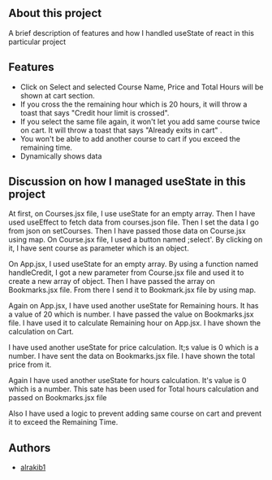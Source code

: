 ## About this project

A brief description of features and how I handled useState of react in this particular project

## Features

- Click on Select and selected Course Name, Price and Total Hours will be shown at cart section.
- If you cross the the remaining hour which is 20 hours, it will throw a toast that says "Credit hour limit is crossed".
- If you select the same file again, it won't let you add same course twice on cart. It will throw a toast that says "Already exits in cart" .
- You won't be able to add another course to cart if you exceed the remaining time.
- Dynamically shows data

## Discussion on how I managed useState in this project

At first, on Courses.jsx file, I use useState for an empty array. Then I have used useEffect to fetch data from courses.json file. Then I set the data I go from json on setCourses. Then I have passed those data on Course.jsx using map. On Course.jsx file, I used a button named ;select'. By clicking on it, I have sent course as parameter which is an object.

On App.jsx, I used useState for an empty array. By using a function named handleCredit, I got a new parameter from Course.jsx file and used it to create a new array of object. Then I have passed the array on Bookmarks.jsx file. From there I send it to Bookmark.jsx file by using map.

Again on App.jsx, I have used another useState for Remaining hours. It has a value of 20 which is number. I have passed the value on Bookmarks.jsx file. I have used it to calculate Remaining hour on App.jsx. I have shown the calculation on Cart.

I have used another useState for price calculation. It;s value is 0 which is a number. I have sent the data on Bookmarks.jsx file. I have shown the total price from it.

Again I have used another useState for hours calculation. It's value is 0 which is a number. This sate has been used for Total hours calculation and passed on Bookmarks.jsx file

Also I have used a logic to prevent adding same course on cart and prevent it to exceed the Remaining Time.

## Authors

- [alrakib1](https://github.com/alrakib1)
